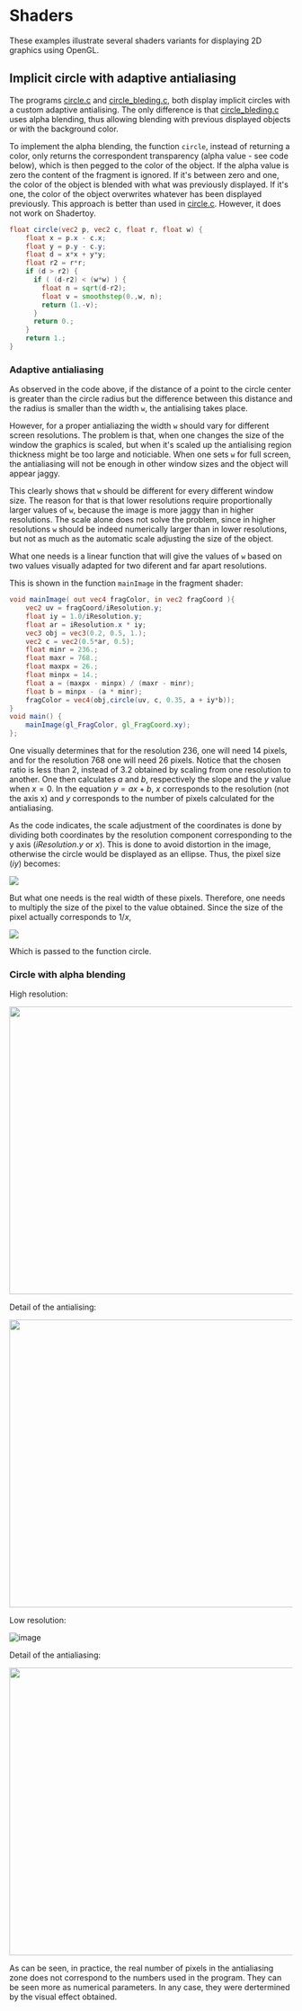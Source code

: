 # Shaders

These examples illustrate several shaders variants for displaying 2D graphics using OpenGL.

## Implicit circle with adaptive antialiasing

The programs [circle.c](https://github.com/nilostolte/OpenGL-GLSL/blob/main/glfw-3.3.8/examples/shaders/circle.c) and
[circle_bleding.c](https://github.com/nilostolte/OpenGL-GLSL/blob/main/glfw-3.3.8/examples/shaders/circle_bleding.c), both display
implicit circles with a custom adaptive antialising. The only difference is that
[circle_bleding.c](https://github.com/nilostolte/OpenGL-GLSL/blob/main/glfw-3.3.8/examples/shaders/circle_bleding.c) uses
alpha blending, thus allowing blending with previous displayed objects or with the background color.

To implement the alpha blending, the function `circle`, instead of returning a color, only returns the correspondent
transparency (alpha value - see code below), which is then pegged to the color of the object. If the alpha value is 
zero the content of the fragment is ignored. If it's between zero and one, the color of the object is blended with 
what was previously displayed. If it's one, the color of the object overwrites whatever has been displayed previously. 
This approach is better than used in 
[circle.c](https://github.com/nilostolte/OpenGL-GLSL/blob/main/glfw-3.3.8/examples/shaders/circle.c). However,
it does not work on Shadertoy.

```GLSL
float circle(vec2 p, vec2 c, float r, float w) {
    float x = p.x - c.x;
    float y = p.y - c.y;
    float d = x*x + y*y;
    float r2 = r*r;
    if (d > r2) {
      if ( (d-r2) < (w*w) ) {
        float n = sqrt(d-r2);
        float v = smoothstep(0.,w, n);
        return (1.-v);
      }
      return 0.;
    }
    return 1.;
}
```

### Adaptive antialiasing

As observed in the code above, if the distance of a point to the circle center is greater than the circle radius 
but the difference between this distance and the radius is smaller than the width `w`, the antialising takes place.

However, for a proper antialiazing the width `w` should vary for different screen resolutions. The problem is that,
when one changes the size of the window the graphics is scaled, but when it's scaled up the antialising region thickness
might be too large and noticiable. When one sets `w` for full screen, the antialiasing will not be enough in other window 
sizes and the object will appear jaggy.

This clearly shows that `w` should be different for every different window size. The reason for that is that lower 
resolutions require proportionally larger values of `w`, because the image is more jaggy than in higher resolutions. 
The scale alone does not solve the problem, since in higher resolutions `w` should be indeed numerically larger than 
in lower resolutions, but not as much as the automatic scale adjusting the size of the object.

What one needs is a linear function that will give the values of `w` based on two values visually adapted for 
two diferent and far apart resolutions.

This is shown in the function `mainImage` in the fragment shader:

```GLSL
void mainImage( out vec4 fragColor, in vec2 fragCoord ){
    vec2 uv = fragCoord/iResolution.y;
    float iy = 1.0/iResolution.y;
    float ar = iResolution.x * iy;
    vec3 obj = vec3(0.2, 0.5, 1.);  
    vec2 c = vec2(0.5*ar, 0.5); 
    float minr = 236.;
    float maxr = 768.;
    float maxpx = 26.;
    float minpx = 14.;
    float a = (maxpx - minpx) / (maxr - minr);
    float b = minpx - (a * minr);
    fragColor = vec4(obj,circle(uv, c, 0.35, a + iy*b));
}
void main() {
    mainImage(gl_FragColor, gl_FragCoord.xy);
};
```
One visually determines that for the resolution 236, one will need 14 pixels, and for the resolution 768 one will
need 26 pixels. Notice that the chosen ratio is less than 2, instead of 3.2 obtained by scaling from one resolution
to another. One then calculates $a$ and $b$, respectively the slope and the $y$ value when 
$x = 0$. In the equation $y = ax + b$, $x$ corresponds to the resolution
(not the axis x) and $y$ corresponds to the number of pixels calculated for the antialiasing.

As the code indicates, the scale adjustment of the coordinates is done by dividing both coordinates by the 
resolution component corresponding to the y axis ($iResolution.y$ or $x$). This is done to avoid distortion in the image, otherwise 
the circle would be displayed as an ellipse. Thus, the pixel size ($iy$) becomes:

![](https://latex.codecogs.com/svg.image?iy=\frac{1}{iResolution.y}=\frac{1}{x})

But what one needs is the real width of these pixels. Therefore, one needs to multiply the size of the pixel
to the value obtained. Since the size of the pixel actually corresponds to $1/x$,

![](https://latex.codecogs.com/svg.image?w=ax\times\frac{1}{x}&plus;b\times\frac{1}{x}=a&plus;b\times\frac{1}{x}=a&plus;b\times&space;iy)

Which is passed to the function circle.

### Circle with alpha blending

High resolution:

<img src="https://github.com/nilostolte/OpenGL-GLSL/assets/80269251/446cb3bd-5628-4b48-965f-8a81def8d29d" width=512>

Detail of the antialising:

<img src="https://github.com/nilostolte/OpenGL-GLSL/assets/80269251/fc86145d-cc4d-443a-bf56-bce04a8144dc" width=512>

Low resolution:

![image](https://github.com/nilostolte/OpenGL-GLSL/assets/80269251/1c27c57d-6b4a-485c-bebf-75caca6804bc)

Detail of the antialiasing:

<img src="https://github.com/nilostolte/OpenGL-GLSL/assets/80269251/e57a6cab-663f-447e-8d97-e80727a4c3ac" width=512>


As can be seen, in practice, the real number of pixels in the antialiasing zone does not correspond to the numbers 
used in the program. They can be seen more as numerical parameters. In any case, they were dertermined by the 
visual effect obtained.

